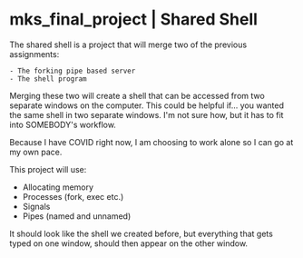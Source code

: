 # mks_final_project | Shared Shell

The shared shell is a project that will merge two of the previous assignments:

    - The forking pipe based server
    - The shell program

Merging these two will create a shell that can be accessed from two separate windows on the computer. This could be helpful if... you wanted the same shell in two separate windows. I'm not sure how, but it has to fit into SOMEBODY's workflow.

Because I have COVID right now, I am choosing to work alone so I can go at my own pace.

This project will use:
* Allocating memory
* Processes (fork, exec etc.)
* Signals
* Pipes (named and unnamed)

It should look like the shell we created before, but everything that gets typed on one window, should then appear on the other window.
